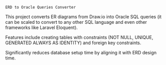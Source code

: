 `ERD to Oracle Queries Converter`

This project converts ER diagrams from Draw.io into Oracle SQL queries (it can be scaled to convert to any other SQL language and even other frameworks like Laravel Eloquent).

Features include creating tables with constraints (NOT NULL, UNIQUE, GENERATED ALWAYS AS IDENTITY) and foreign key constraints.

Significantly reduces database setup time by aligning it with ERD design time.
